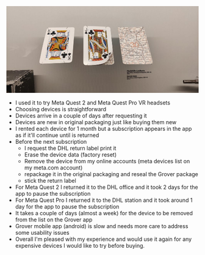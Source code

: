 ![](/public/c715a6167b316eaeb96437d3008b0833f0c90eb5b98354df82979ba3ce917df8.jpg)

+ I used it to try Meta Quest 2 and Meta Quest Pro VR headsets
+ Choosing devices is straightforward
+ Devices arrive in a couple of days after requesting it
+ Devices are new in original packaging just like buying them new
+ I rented each device for 1 month but a subscription appears in the app as if it'll continue until is returned
+ Before the next subscription
  + I request the DHL return label print it
  + Erase the device data (factory reset)
  + Remove the device from my online accounts (meta devices list on my meta.com account)
  + repackage it in the original packaging and reseal the Grover package
  + stick the return label
+ For Meta Quest 2 I returned it to the DHL office and it took 2 days for the app to pause the subscription
+ For Meta Quest Pro I returned it to the DHL station and it took around 1 day for the app to pause the subscription
+ It takes a couple of days (almost a week) for the device to be removed from the list on the Grover app
+ Grover mobile app (android) is slow and needs more care to address some usability issues
+ Overall I'm pleased with my experience and would use it again for any expensive devices I would like to try before buying.